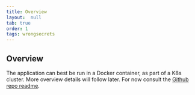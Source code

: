 ```yaml
---
title: Overview
layout:  null
tab: true
order: 1
tags: wrongsecrets
---
```


## Overview

The application can best be run in a Docker container, as part of a K8s cluster. More overview details will follow later. For now consult the [Github repo readme](https://github.com/commjoen/wrongsecrets).
